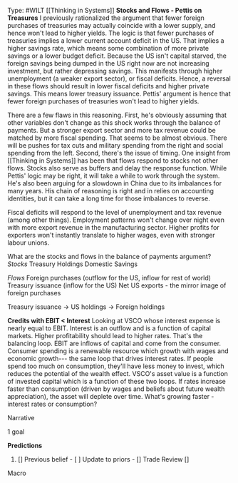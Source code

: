 Type: #WILT 
[[Thinking in Systems]]
**Stocks and Flows - Pettis on Treasures**
I previously rationalized the argument that fewer foreign purchases of treasuries may actually coincide with a lower supply, and hence won't lead to higher yields. The logic is that fewer purchases of treasuries implies a lower current account deficit in the US. That implies a higher savings rate, which means some combination of more private savings or a lower budget deficit. Because the US isn't capital starved, the foreign savings being dumped in the US right now are not increasing investment, but rather depressing savings. This manifests through higher unemployment (a weaker export sector), or fiscal deficits. Hence, a reversal in these flows should result in lower fiscal deficits and higher private savings. This means lower treasury issuance. Pettis' argument is hence that fewer foreign purchases of treasuries won't lead to higher yields. 

There are a few flaws in this reasoning. First, he's obviously assuming that other variables don't change as this shock works through the balance of payments. But a stronger export sector and more tax revenue could be matched by more fiscal spending. That seems to be almost obvious. There will be pushes for tax cuts and military spending from the right and social spending from the left. Second, there's the issue of timing. One insight from [[Thinking in Systems]] has been that flows respond to stocks not other flows. Stocks also serve as buffers and delay the response function. While Pettis' logic may be right, it will take a while to work through the system. He's also been arguing for a slowdown in China due to its imbalances for many years. His chain of reasoning is right and in relies on accounting identities, but it can take a long time for those imbalances to reverse.

Fiscal deficits will respond to the level of unemployment and tax revenue (among other things). Employment patterns won't change over night even with more export revenue in the manufacturing sector. Higher profits for exporters won't instantly translate to higher wages, even with stronger labour unions. 

What are the stocks and flows in the balance of payments argument?
*Stocks*
Treasury Holdings
Domestic Savings

*Flows*
Foreign purchases (outflow for the US, inflow for rest of world)
Treasury issuance (inflow for the US)
Net US exports - the mirror image of foreign purchases 

Treasury issuance -> US holdings -> Foreign holdings 


**Credits with EBIT < Interest**
Looking at VSCO whose interest expense is nearly equal to EBIT. Interest is an outflow and is a function of capital markets. Higher profitability should lead to higher rates. That's the balancing loop. EBIT are inflows of capital and come from the consumer. Consumer spending is a renewable resource which growth with wages and economic growth--- the same loop that drives interest rates. If people spend too much on consumption, they'll have less money to invest, which reduces the potential of the wealth effect. VSCO's asset value is a function of invested capital which is a function of these two loops. If rates increase faster than consumption (driven by wages and beliefs about future wealth appreciation), the asset will deplete over time. What's growing faster - interest rates or consumption?



Narrative

1 goal


**Predictions**

1) []
Previous belief - 
[ ]
Update to priors - 
[]
Trade Review
[]





Macro
